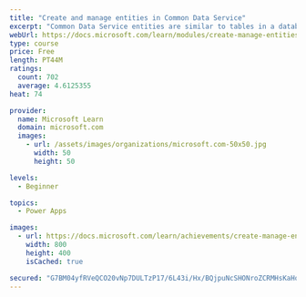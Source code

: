 ```yaml
---
title: "Create and manage entities in Common Data Service"
excerpt: "Common Data Service entities are similar to tables in a database. Every instance of a Common Data Service database includes a base set of entities that provide structure for data that is commonly used by business applications."
webUrl: https://docs.microsoft.com/learn/modules/create-manage-entities/
type: course
price: Free
length: PT44M
ratings:
  count: 702
  average: 4.6125355
heat: 74

provider:
  name: Microsoft Learn
  domain: microsoft.com
  images:
    - url: /assets/images/organizations/microsoft.com-50x50.jpg
      width: 50
      height: 50

levels:
  - Beginner

topics:
  - Power Apps

images:
  - url: https://docs.microsoft.com/learn/achievements/create-manage-entities-social.png
    width: 800
    height: 400
    isCached: true

secured: "G7BM04yfRVeQCO20vNp7DULTzP17/6L43i/Hx/BQjpuNcSHONroZCRMHsKaHqtyetwGBjzYqkCFfgengCU2q2X8e6FmOni+5MH3SV5OOrpT7EEe3O1GiPS1gVgdaTAkYKWtauHmtCYIU7MuuCqMPwjElPXOjk9ZIbTr6LOqMmwAcChj+w0yS3HENBcyPJ4DF+Xm+v0hUZhcD+NlhzzKCYTki3SK5+DiKxZB28TFWpCzkvPWxWv5C6wJpdOrEDYl2TYiYmEAB7vydgXPNmgGjBrdLHf6O+fUUmHadmdyrkOyocF2boG86rUueljIxr4dLM7rAVNstVKCoeqj93fEiRMDXAYO2XtbeliWX6VMuOFdWiofo2Q0Neab1vg50exDYTaQqRHJfZp1b5Nu7xRI9wg==;FHauB1mrgE8FrRtBhmRnXA=="
---
```


